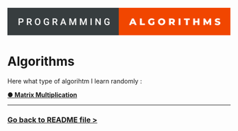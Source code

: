 ![Algorithm](././../asset/badges/programming-algorithms.svg)

Algorithms
===========

Here what type of algorihtm I learn randomly : 

**[● Matrix Multiplication](./matrix_multiplication/matrix_multiplication.md)** <br />


<hr />

### [Go back to README file >](./../README.md)

